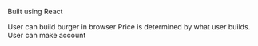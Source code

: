 Built using React

User can build burger in browser
Price is determined by what user builds.
User can make account
